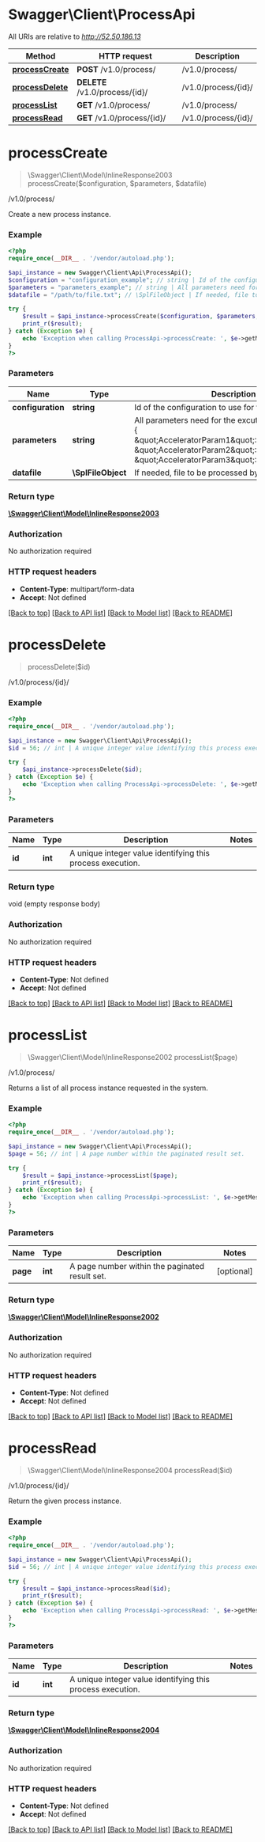 # Swagger\Client\ProcessApi

All URIs are relative to *http://52.50.186.13*

Method | HTTP request | Description
------------- | ------------- | -------------
[**processCreate**](ProcessApi.md#processCreate) | **POST** /v1.0/process/ | /v1.0/process/
[**processDelete**](ProcessApi.md#processDelete) | **DELETE** /v1.0/process/{id}/ | /v1.0/process/{id}/
[**processList**](ProcessApi.md#processList) | **GET** /v1.0/process/ | /v1.0/process/
[**processRead**](ProcessApi.md#processRead) | **GET** /v1.0/process/{id}/ | /v1.0/process/{id}/


# **processCreate**
> \Swagger\Client\Model\InlineResponse2003 processCreate($configuration, $parameters, $datafile)

/v1.0/process/

Create a new process instance.

### Example
```php
<?php
require_once(__DIR__ . '/vendor/autoload.php');

$api_instance = new Swagger\Client\Api\ProcessApi();
$configuration = "configuration_example"; // string | Id of the configuration to use for this process
$parameters = "parameters_example"; // string | All parameters need for the excution in JSON format : {     \"AcceleratorParam1\":\"value1\",    \"AcceleratorParam2\":\"value2\",    \"AcceleratorParam3\":\"value3\"}
$datafile = "/path/to/file.txt"; // \SplFileObject | If needed, file to be processed by the accelerator.

try {
    $result = $api_instance->processCreate($configuration, $parameters, $datafile);
    print_r($result);
} catch (Exception $e) {
    echo 'Exception when calling ProcessApi->processCreate: ', $e->getMessage(), PHP_EOL;
}
?>
```

### Parameters

Name | Type | Description  | Notes
------------- | ------------- | ------------- | -------------
 **configuration** | **string**| Id of the configuration to use for this process |
 **parameters** | **string**| All parameters need for the excution in JSON format : {     \&quot;AcceleratorParam1\&quot;:\&quot;value1\&quot;,    \&quot;AcceleratorParam2\&quot;:\&quot;value2\&quot;,    \&quot;AcceleratorParam3\&quot;:\&quot;value3\&quot;} | [optional]
 **datafile** | **\SplFileObject**| If needed, file to be processed by the accelerator. | [optional]

### Return type

[**\Swagger\Client\Model\InlineResponse2003**](../Model/InlineResponse2003.md)

### Authorization

No authorization required

### HTTP request headers

 - **Content-Type**: multipart/form-data
 - **Accept**: Not defined

[[Back to top]](#) [[Back to API list]](../../README.md#documentation-for-api-endpoints) [[Back to Model list]](../../README.md#documentation-for-models) [[Back to README]](../../README.md)

# **processDelete**
> processDelete($id)

/v1.0/process/{id}/

### Example
```php
<?php
require_once(__DIR__ . '/vendor/autoload.php');

$api_instance = new Swagger\Client\Api\ProcessApi();
$id = 56; // int | A unique integer value identifying this process execution.

try {
    $api_instance->processDelete($id);
} catch (Exception $e) {
    echo 'Exception when calling ProcessApi->processDelete: ', $e->getMessage(), PHP_EOL;
}
?>
```

### Parameters

Name | Type | Description  | Notes
------------- | ------------- | ------------- | -------------
 **id** | **int**| A unique integer value identifying this process execution. |

### Return type

void (empty response body)

### Authorization

No authorization required

### HTTP request headers

 - **Content-Type**: Not defined
 - **Accept**: Not defined

[[Back to top]](#) [[Back to API list]](../../README.md#documentation-for-api-endpoints) [[Back to Model list]](../../README.md#documentation-for-models) [[Back to README]](../../README.md)

# **processList**
> \Swagger\Client\Model\InlineResponse2002 processList($page)

/v1.0/process/

Returns a list of all process instance requested in the system.

### Example
```php
<?php
require_once(__DIR__ . '/vendor/autoload.php');

$api_instance = new Swagger\Client\Api\ProcessApi();
$page = 56; // int | A page number within the paginated result set.

try {
    $result = $api_instance->processList($page);
    print_r($result);
} catch (Exception $e) {
    echo 'Exception when calling ProcessApi->processList: ', $e->getMessage(), PHP_EOL;
}
?>
```

### Parameters

Name | Type | Description  | Notes
------------- | ------------- | ------------- | -------------
 **page** | **int**| A page number within the paginated result set. | [optional]

### Return type

[**\Swagger\Client\Model\InlineResponse2002**](../Model/InlineResponse2002.md)

### Authorization

No authorization required

### HTTP request headers

 - **Content-Type**: Not defined
 - **Accept**: Not defined

[[Back to top]](#) [[Back to API list]](../../README.md#documentation-for-api-endpoints) [[Back to Model list]](../../README.md#documentation-for-models) [[Back to README]](../../README.md)

# **processRead**
> \Swagger\Client\Model\InlineResponse2004 processRead($id)

/v1.0/process/{id}/

Return the given process instance.

### Example
```php
<?php
require_once(__DIR__ . '/vendor/autoload.php');

$api_instance = new Swagger\Client\Api\ProcessApi();
$id = 56; // int | A unique integer value identifying this process execution.

try {
    $result = $api_instance->processRead($id);
    print_r($result);
} catch (Exception $e) {
    echo 'Exception when calling ProcessApi->processRead: ', $e->getMessage(), PHP_EOL;
}
?>
```

### Parameters

Name | Type | Description  | Notes
------------- | ------------- | ------------- | -------------
 **id** | **int**| A unique integer value identifying this process execution. |

### Return type

[**\Swagger\Client\Model\InlineResponse2004**](../Model/InlineResponse2004.md)

### Authorization

No authorization required

### HTTP request headers

 - **Content-Type**: Not defined
 - **Accept**: Not defined

[[Back to top]](#) [[Back to API list]](../../README.md#documentation-for-api-endpoints) [[Back to Model list]](../../README.md#documentation-for-models) [[Back to README]](../../README.md)


